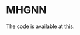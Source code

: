 # MHGNN
The code is available at [this](https://drive.google.com/file/d/1Z1PGcxugtlvdaNWZT523RsCIS3Q0nScF/view?usp=sharing). 

